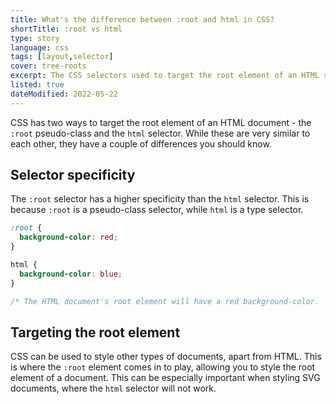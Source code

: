 ```yaml
---
title: What's the difference between :root and html in CSS?
shortTitle: :root vs html
type: story
language: css
tags: [layout,selector]
cover: tree-roots
excerpt: The CSS selectors used to target the root element of an HTML share some similarities, but they also have some differences.
listed: true
dateModified: 2022-05-22
---
```


CSS has two ways to target the root element of an HTML document - the `:root` pseudo-class and the `html` selector. While these are very similar to each other, they have a couple of differences you should know.

## Selector specificity

The `:root` selector has a higher specificity than the `html` selector. This is because `:root` is a pseudo-class selector, while `html` is a type selector.

```css
:root {
  background-color: red;
}

html {
  background-color: blue;
}

/* The HTML document's root element will have a red background-color.  */
```

## Targeting the root element

CSS can be used to style other types of documents, apart from HTML. This is where the `:root` element comes in to play, allowing you to style the root element of a document. This can be especially important when styling SVG documents, where the `html` selector will not work.
